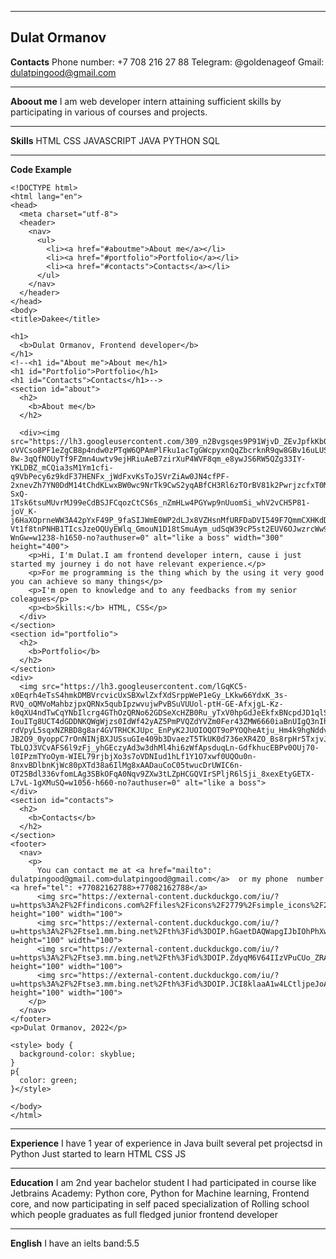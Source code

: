 -----------------------------------------------------------------------------------------------------------------------------------------------------------
**Dulat Ormanov**
----------------------------------------------------------------------------------------------------------------------------------------------------------
**Contacts**
Phone number: +7 708 216 27 88
Telegram: @goldenageof
Gmail: dulatpingood@gmail.com

----------------------------------------------------------------------------------------------------------------------------------------------------------
**Aboout me**
I am web developer intern attaining sufficient skills by participating in various of courses and projects.

----------------------------------------------------------------------------------------------------------------------------------------------------------
**Skills**
HTML
CSS
JAVASCRIPT
JAVA
PYTHON
SQL

----------------------------------------------------------------------------------------------------------------------------------------------------------
**Code Example**
```
<!DOCTYPE html>
<html lang="en">
<head>
  <meta charset="utf-8">
  <header>
    <nav>
      <ul>
        <li><a href="#aboutme">About me</a></li>
        <li><a href="#portfolio">Portfolio</a></li>
        <li><a href="#contacts">Contacts</a></li>
      </ul>
    </nav>
  </header>
</head>
<body>
<title>Dakee</title>

<h1>
  <b>Dulat Ormanov, Frontend developer</b>
</h1>
<!--<h1 id="About me">About me</h1>
<h1 id="Portfolio">Portfolio</h1>
<h1 id="Contacts">Contacts</h1>-->
<section id="about">
  <h2>
    <b>About me</b>
  </h2>

  <div><img src="https://lh3.googleusercontent.com/309_n2Bvgsqes9P91WjvD_ZEvJpfkKb0SkSJwMgGMZdwZeUpQ5hdFiAr1XbJ5ZEg5cldvTr9Y0d3hbnCcH1V8MZR6mcUN16ulq3aNe71F_jqG9HO2Bsd8nYmwIsAjyuDmRhJs2IW1n20PA9GKLZ198ND47i22irnghiyl__JhPStOAs_rHCI-oVVCso8PF1eZgCB8p4ndw0zPTqW6QPAmPlFku1acTgGWcpyxnQqZbcrknR9qw8GBv16uLUSqiVVuXFDpsO0zXN1N0oU8weJ1eRFvFdUuaQky9vESMH-8w-3qQfNOUyTf9FZmn4uwtv9ejHRiuAeB7zirXuP4WVF8qm_e8ywJS6RW5QZg33IY-YKLDBZ_mCQia3sM1Ym1cfi-q9VbPecy6z9kdF37HENFx_jWdFxvKsToJSVrZiAw0JN4cfPF-2xnevZh7YN0DdM14tChdKLwxBW0wc9NrTk9CwS2yqABfCH3Rl6zTOrBV81k2PwrjzcfxT0MN-SxQ-1Tsk6tsuMUvrMJ99eCdBSJFCqozCtCS6s_nZmHLw4PGYwp9nUuomSi_whV2vCH5P81-joV_K-j6HaXOprneWW3A42pYxF49P_9faSIJWmE0WP2dLJx8VZHsnMfURFDaDVI549F7QmmCXHKdDFpSm6kMWv_gohmuYIFTuGefcrFgILmPUxQOszphpIlL-Vt1f8tnPNHB1TIcsJzeOQUyEWlq_GmouN1D18tSmuAym_udSqW39cP5st2EUV6OJwzrcWw9F13vyGJZifRpD9sDYUdAcMO3h2WT9u5VUXIN1YIlJU_T8J3udtzGSLxI8rVQKqY-WnGw=w1238-h1650-no?authuser=0" alt="like a boss" width="300" height="400">
    <p>Hi, I'm Dulat.I am frontend developer intern, cause i just started my journey i do not have relevant experience.</p>
    <p>For me programming is the thing which by the using it very good you can achieve so many things</p>
    <p>I'm open to knowledge and to any feedbacks from my senior coleagues</p>
    <p><b>Skills:</b> HTML, CSS</p>
  </div>
</section>
<section id="portfolio">
  <h2>
    <b>Portfolio</b>
  </h2>
</section>
<div>
  <img src="https://lh3.googleusercontent.com/lGqKC5-x0Eqrh4eTsS4hmkDMBVrcvicUxSBXwlZxfXdSrppWeP1eGy_LKkw66YdxK_3s-RVQ_oQMVoMahbzjpxQRNx5qubIpzwvujwPvBSuVUUol-ptH-GE-AfxjgL-Kz-k0qXU4ndTwCqYNbIlcrg4GThOzQRNo62GDSeXcHZB0Ru_yTxV0hpGdJeEkfxBNcpdJD1qlSG2OpIzyjR0R5nXdX40v_0wMRvt7ohTIQlbIdCplSs_5eD6t-IouITg8UCT4dGDDNKQWgWjzs0IdWf42yAZ5PmPVQZdYVZm0Fer43ZMW6660iaBnUIgQ3nIhoS7EsgVlMtQ5xbLZE8wEQMaUIOBWdUtCGIn35SBtntwqGkL-rdVpyL5sqxNZRBD8g8ar4GVTRHCKJUpc_EnPyK2JUOIOQOT9oPYOQheAtju_Hm4k9hgNddvIGp2ejfA1nKbd3G4vZ2jSvy-JB2O9_0yoppC7rOnNINjBXJUSsuGIe409b3DvaezT5TkUK0d736eXR4ZO_Bs8rpHr5TxjvJUEwyqwMTQ5WMue460gIpgxiMvI2LGQWDKojlpH76qXE7Wgu-TbLQJ3VCvAFS6l9zFj_yhGEczyAd3w3dhMl4hi6zWfApsduqLn-GdfkhucEBPv0OUj70-l0IPzmTYoOym-WIEL79rjbjXo3s7oVDNIud1hLf1Y1O7xwf0UQOu0n-8nxvBDlbnKjWc80pXTd38a6IlMg8xAADauCoC05twucDrUWIC6n-OT25Bdl336vfomLAg3SBkOFqA0Nqv9ZXw3tLZpHCGQVIrSPljR6lSji_8xexEtyGETX-L7vL-1gXMuSQ=w1056-h660-no?authuser=0" alt="like a boss">
</div>
<section id="contacts">
  <h2>
    <b>Contacts</b>
  </h2>
</section>
<footer>
  <nav>
    <p>
      You can contact me at <a href="mailto": dulatpingood@gmail.com>dulatpingood@gmail.com</a>  or my phone  number <a href="tel": +77082162788>+77082162788</a>
      <img src="https://external-content.duckduckgo.com/iu/?u=https%3A%2F%2Ffindicons.com%2Ffiles%2Ficons%2F2779%2Fsimple_icons%2F2048%2Fgithub_2048_black.png&f=1&nofb=1" height="100" width="100">
      <img src="https://external-content.duckduckgo.com/iu/?u=https%3A%2F%2Ftse1.mm.bing.net%2Fth%3Fid%3DOIP.hGaetDAQWapgIJbIOhPhXwHaHa%26pid%3DApi&f=1" height="100" width="100">
      <img src="https://external-content.duckduckgo.com/iu/?u=https%3A%2F%2Ftse3.mm.bing.net%2Fth%3Fid%3DOIP.ZdyqM6V64IIzVPuCUo_ZRAHaE7%26pid%3DApi&f=1" height="100" width="100">
      <img src="https://external-content.duckduckgo.com/iu/?u=https%3A%2F%2Ftse3.mm.bing.net%2Fth%3Fid%3DOIP.JCI8klaaA1w4LCtljpeJoAHaHa%26pid%3DApi&f=1" height="100" width="100">
    </p>
  </nav>
</footer>
<p>Dulat Ormanov, 2022</p>

<style> body {
  background-color: skyblue;
}
p{
  color: green;
}</style>

</body>
</html>
```
----------------------------------------------------------------------------------------------------------------------------------------------------------
**Experience**
I have 1 year of experience in Java
built several pet projectsd in Python
Just started to learn HTML CSS JS

----------------------------------------------------------------------------------------------------------------------------------------------------------
**Education**
I am 2nd year bachelor student
I had participated in course like Jetbrains Academy: Python core, Python for Machine learning, Frontend core, and now participating in self paced specialization of Rolling school which people graduates as full fledged junior frontend developer

----------------------------------------------------------------------------------------------------------------------------------------------------------
**English**
I have an ielts band:5.5
